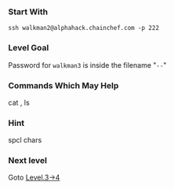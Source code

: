 ### Start With
`ssh walkman2@alphahack.chainchef.com -p 222`   

### Level Goal
Password for `walkman3` is inside the filename "`--`" 

### Commands Which May Help
cat , ls

### Hint
spcl chars 

### Next level
Goto [Level.3->4](/Levels/Level.3->4.md)